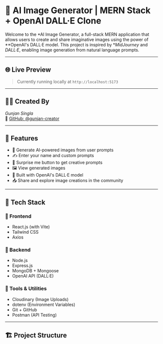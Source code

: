 # 🎨 AI Image Generator | MERN Stack + OpenAI DALL·E Clone

Welcome to the *AI Image Generator, a full-stack MERN application that allows users to create and share imaginative images using the power of **OpenAI's DALL·E model. This project is inspired by **MidJourney* and *DALL·E*, enabling image generation from natural language prompts.

---

## 🌐 Live Preview

> Currently running locally at `http://localhost:5173`

---

## 👩‍💻 Created By

*Gunjan Singla*  
🔗 [GitHub: @gunjan-creator](https://github.com/gunjan-creator)

---

## 🚀 Features

- 🌟 Generate AI-powered images from user prompts
- ✍ Enter your name and custom prompts
- 🔄 Surprise me button to get creative prompts
- 🖼 View generated images
- 🧠 Built with OpenAI's DALL·E model
- 📤 Share and explore image creations in the community

---

## 🧰 Tech Stack

### 🔹 Frontend

- React.js (with Vite)
- Tailwind CSS
- Axios

### 🔹 Backend

- Node.js
- Express.js
- MongoDB + Mongoose
- OpenAI API (DALL·E)

### 🔹 Tools & Utilities

- Cloudinary (Image Uploads)
- dotenv (Environment Variables)
- Git + GitHub
- Postman (API Testing)

---

## 🏗 Project Structure
 
 
